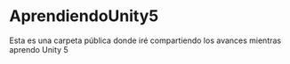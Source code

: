 # AprendiendoUnity5
Esta es una carpeta pública donde iré compartiendo los avances mientras aprendo Unity 5
